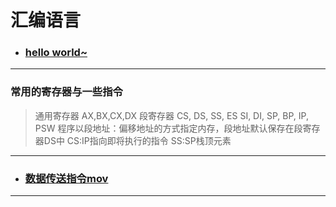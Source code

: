 # 汇编语言

<!DOCTYPE HTML>
<html>
<head></head>

<body>
<ul>
  <li><h3><a href=".\notes\hw.asm">hello world~</a></h3></li>
</ul>
<hr>

<h3>常用的寄存器与一些指令</h3>
<blockquote>
  <span>通用寄存器 AX,BX,CX,DX</span>
  <span>段寄存器 CS, DS, SS, ES</span>
  <span>SI, DI, SP, BP, IP, PSW</span>
  <span>程序以段地址：偏移地址的方式指定内存，段地址默认保存在段寄存器DS中</span>
  <span>CS:IP指向即将执行的指令</span>
  <span>SS:SP栈顶元素</span>
</blockquote>
<hr>

<ul>
  <li><h3><a href=".\notes\mov.asm">数据传送指令mov</a></h3></li>
</ul>
<hr>

</body>
</html>
